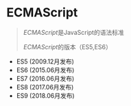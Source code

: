 # ECMAScript

> *ECMAScript*是JavaScript的语法标准
>
> *ECMAScript*的版本（ES5,ES6）

- ES5 (2009.12月发布)
- ES6 (2015.06月发布)
- ES7 (2016.06月发布)
- ES8 (2017.06月发布)
- ES9 (2018.06月发布)




